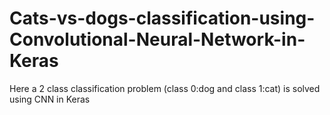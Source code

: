 # Cats-vs-dogs-classification-using-Convolutional-Neural-Network-in-Keras
Here a 2 class classification problem (class 0:dog and class 1:cat) is solved using CNN in Keras
